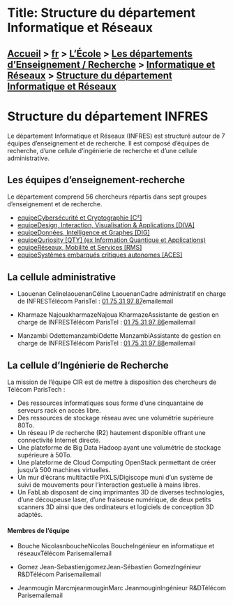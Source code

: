 # Title: Structure du département Informatique et Réseaux

## [Accueil](https://www.telecom-paris.fr "https://www.telecom-paris.fr") > [fr](https://www.telecom-paris.fr/fr "fr") > [L’École](https://www.telecom-paris.fr/fr/ecole "L’École") > [Les départements d’Enseignement / Recherche](https://www.telecom-paris.fr/fr/ecole/departements-enseignement-recherche "Les départements d’Enseignement / Recherche") > [Informatique et Réseaux](https://www.telecom-paris.fr/fr/ecole/departements-enseignement-recherche/informatique-reseaux "Informatique et Réseaux") > [Structure du département Informatique et Réseaux](https://www.telecom-paris.fr/fr/ecole/departements-enseignement-recherche/informatique-reseaux/structure)

[](https://www.telecom-paris.fr/fr/accueil)

# Structure du département INFRES

Le département Informatique et Réseaux (INFRES) est structuré autour de 7
équipes d’enseignement et de recherche. Il est composé d’équipes de recherche,
d’une cellule d’ingénierie de recherche et d’une cellule administrative.

## Les équipes d’enseignement-recherche

Le département comprend 56 chercheurs répartis dans sept groupes
d’enseignement et de recherche.

  * [equipeCybersécurité et Cryptographie [C²]](https://www.telecom-paris.fr/fr/recherche/labos/traitement-information-ltci/equipes/cybersecurite-cryptographie "Équipe Cybersécurité et Cryptographie \[C²\]")
  * [equipeDesign, Interaction, Visualisation & Applications [DIVA]](https://www.telecom-paris.fr/fr/recherche/labos/traitement-information-ltci/equipes/design-interaction-visualisation-applications "Équipe Design, Interaction, Visualisation & Applications \[DIVA\]")
  * [equipeDonnées, Intelligence et Graphes [DIG]](https://www.telecom-paris.fr/fr/recherche/labos/traitement-information-ltci/equipes/donnees-intelligence-graphs "Équipe Données, Intelligence et Graphes \[DIG\]")
  * [equipeQuriosity [QTY] (ex Information Quantique et Applications)](https://www.telecom-paris.fr/fr/recherche/labos/traitement-information-ltci/equipes/quriosity-quantique "Équipe Quriosity \[QTY\] \(ex Information Quantique et Applications\)")
  * [equipeRéseaux, Mobilité et Services [RMS]](https://www.telecom-paris.fr/fr/recherche/labos/traitement-information-ltci/equipes/reseaux-mobilite-services "Équipe Réseaux, Mobilité et Services \[RMS\]")
  * [equipeSystèmes embarqués critiques autonomes [ACES]](https://www.telecom-paris.fr/fr/recherche/labos/traitement-information-ltci/equipes/systemes-embarques-critiques-autonomes "Équipe Systèmes embarqués critiques autonomes \[ACES\]")

## La cellule administrative

  * Laouenan CelinelaouenanCéline LaouenanCadre administratif en charge de INFRESTélécom ParisTel : [01 75 31 97 87](tel:0175319787)emailemail

  * Kharmaze NajouakharmazeNajoua KharmazeAssistante de gestion en charge de INFRESTélécom ParisTel : [01 75 31 97 86](tel:0175319786)emailemail

  * Manzambi OdettemanzambiOdette ManzambiAssistante de gestion en charge de INFRESTélécom ParisTel : [01 75 31 97 88](tel:0175319788)emailemail

## La cellule d’Ingénierie de Recherche

La mission de l’équipe CIR est de mettre à disposition des chercheurs de
Télécom ParisTech :

  * Des ressources informatiques sous forme d’une cinquantaine de serveurs rack en accès libre.
  * Des ressources de stockage réseau avec une volumétrie supérieure 80To.
  * Un réseau IP de recherche (R2) hautement disponible offrant une connectivité Internet directe.
  * Une plateforme de Big Data Hadoop ayant une volumétrie de stockage supérieure à 50To.
  * Une plateforme de Cloud Computing OpenStack permettant de créer jusqu’à 500 machines virtuelles.
  * Un mur d’écrans multitactile PIXLS/Digiscope muni d’un système de suivi de mouvements pour l’interaction gestuelle à mains libres.
  * Un FabLab disposant de cinq imprimantes 3D de diverses technologies, d’une découpeuse laser, d’une fraiseuse numérique, de deux petits scanners 3D ainsi que des ordinateurs et logiciels de conception 3D adaptés.

#### Membres de l’équipe

  * Bouche NicolasnboucheNicolas BoucheIngénieur en informatique et réseauxTélécom Parisemailemail

  * Gomez Jean-SebastienjgomezJean-Sébastien GomezIngénieur R&DTélécom Parisemailemail

  * Jeanmougin MarcmjeanmouginMarc JeanmouginIngénieur R&DTélécom Parisemailemail

